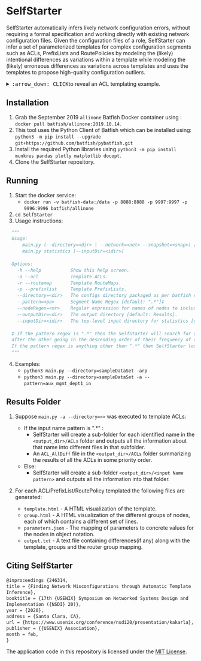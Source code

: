# SelfStarter

SelfStarter  automatically  infers  likely network configuration errors, without  requiring  a  formal  specification  and  working directly with existing network configuration files. Given the configuration files of a role, SelfStarter can infer a set of parameterized templates for complex  configuration  segments such as ACLs, PrefixLists and RoutePolicies by modeling  the  (likely)  intentional  differences as variations within a template while modeling the (likely) erroneous differences as variations across  templates  and  uses  the  templates  to  propose   high-quality configuration outliers.

<details>

<summary><kbd>:arrow_down: CLICK</kbd>to reveal an ACL templating example.</summary>

Consider the [example configs](https://github.com/batfish/pybatfish/tree/master/jupyter_notebooks/networks/example/configs) from Batfish Jupyter notebooks and the ACL 103 present in the border routers. In this simple example, there are no parameters and the routers in Group 0 has both the lines in their ACL definition but the one router in Group 1 has only the first line. 
<p align="center">
  <img src="template_example.png" width="800"/>
</p>
Group 0 - {as1border1, as2border1, as2border2, as3border1, as3border2}<br/>
Group 1 - {as1border2}

To provide actionable feedback to the operators and to have a better visual representation, SelfStarter saves the template as `template.html` and the groups as `groups.html`  preserving the representation with colors. The parameter differences(if any) along with the template and groups (in plain-text format) are saved in `output.txt.`

- - - - 
</details>

## Installation
1. Grab the September 2019 `allinone` Batfish Docker container using : `docker pull batfish/allinone:2019.10.14`. 
2. This tool uses the Python Client of Batfish which can be installed using: `python3 -m pip install --upgrade git+https://github.com/batfish/pybatfish.git`
3. Install the required Python libraries using `python3 -m pip install munkres pandas plotly matplotlib docopt`.
4. Clone the SelfStarter repository. 

## Running
1. Start the docker service:
    - `docker run -v batfish-data:/data -p 8888:8888 -p 9997:9997 -p 9996:9996 batfish/allinone`
2. `cd SelfStarter`   
3.  Usage instructions: 
``` python
  """  
  Usage:
      main.py (--directory=<dir> | --network=<net> --snapshot=<snap>) [-harp] [--pattern=<pa>] [--nodeRegex=<nr>] [--outputDir=<dir>]
      main.py statistics [--inputDir=<idir>]

  Options:
    -h --help           Show this help screen.
    -a --acl            Template ACLs.
    -r --routemap       Template RouteMaps.
    -p --prefixlist     Template PrefixLists.
    --directory=<dir>   The configs directory packaged as per batfish requirement. (E.g. sampleDataSet in this repo)
    --pattern=<pa>      Segment Name Regex [default: ".*"]‡  
    --nodeRegex=<nr>    Regular expression for names of nodes to include [default: ".*" (All nodes) ].
    --outputDir=<dir>   The output directory [default: Results].
    --inputDir=<idir>   The top-level input directory for statistics [default: Results].
  
  ‡ If the pattern regex is ".*" then the SelfStarter will search for the exact name matches in the given set of nodes and templates one 
  after the other going in the descending order of their frequency of occurrence.
  If the pattern regex is anything other than ".*" then SelfStarter looks for the names matching the pattern and templates all of the matched ones together. 
  """
  ```  
 4. Examples:
    - `python3 main.py --directory=sampleDataSet -arp` 
    - `python3 main.py --directory=sampleDataSet -a --pattern=aux_mgmt_dept1_in`
  
## Results Folder
1. Suppose `main.py -a --directory=<>` was executed to template ACLs:
    - If the  input name pattern is ".\*" :
      - SelfStarter will create a sub-folder for each identified name in the `<output_dir>/ACLs` folder and outputs all the information about that name into different files in that subfolder. 
       - An `ACL_AllDiff` file in the `<output_dir>/ACLs` folder summarizing the results of all the ACLs in some priority order. 
    - Else:
        - SelfStarter will create a sub-folder `<output_dir>/<input Name pattern>` and outputs all the information into that folder. 

2. For each ACL/PrefixList/RoutePolicy templated the following files are generated:
    - `template.html` - A HTML visualization of the template.
    - `group.html` - A HTML visualization of the different groups of nodes, each of which contains a different set of lines.
    - `parameters.json` - The mapping of parameters to concrete values for the nodes in object notation.
    - `output.txt` - A text file containing differences(if any) along with the template, groups and the router group mapping.

## Citing SelfStarter

```
@inproceedings {246314,
title = {Finding Network Misconfigurations through Automatic Template Inference},
booktitle = {17th {USENIX} Symposium on Networked Systems Design and Implementation ({NSDI} 20)},
year = {2020},
address = {Santa Clara, CA},
url = {https://www.usenix.org/conference/nsdi20/presentation/kakarla},
publisher = {{USENIX} Association},
month = feb,
}
```

The application code in this repository is licensed under the [MIT License](LICENSE).


[pybatfish]:  https://github.com/batfish/pybatfish
